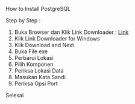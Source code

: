 How to Install PostgreSQL

Step by Step :

1. Buka Browser dan Klik Link Downloader : [Link](https://www.postgresql.org/download/)
2. Klik Link Downloader for Windows
3. Klik Download and Next
4. Buka File exe
5. Perbarui Lokasi
6. Pilih Komponen
7. Periksa Lokasi Data
8. Masukan Kata Sandi
9. Periksa Opsi Port

Selesai

   
